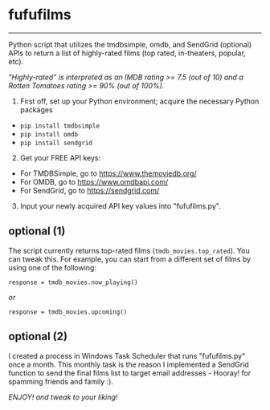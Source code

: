 # fufufilms
---

Python script that utilizes the tmdbsimple, omdb, and SendGrid (optional) APIs to return a list of highly-rated films (top rated, in-theaters, popular, etc).

*"Highly-rated" is interpreted as an IMDB rating >= 7.5 (out of 10) and a Rotten Tomatoes rating >= 90% (out of 100%).*

1. First off, set up your Python environment; acquire the necessary Python packages

- `pip install tmdbsimple`
- `pip install omdb`
- `pip install sendgrid`

2. Get your FREE API keys:

- For TMDBSimple, go to https://www.themoviedb.org/
- For OMDB, go to https://www.omdbapi.com/
- For SendGrid, go to https://sendgrid.com/

3. Input your newly acquired API key values into "fufufilms.py".

## optional (1)

The script currently returns top-rated films (`tmdb_movies.top_rated`).
You can tweak this. For example, you can start from a different set of films by using one of the following:

`response = tmdb_movies.now_playing()`

*or*

`response = tmdb_movies.upcoming()`

## optional (2)

I created a process in Windows Task Scheduler that runs "fufufilms.py" once a month.  This monthly task is the reason I implemented a SendGrid function to send the final films list to target email addresses - Hooray! for spamming friends and family :).

*ENJOY! and tweak to your liking!*